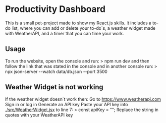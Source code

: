 # Productivity Dashboard

This is a small pet-project made to show my React.js skills. It includes a to-do list, where you can add or delete your to-do`s, a weather widget made with WeatherAPI, and a timer that you can time your work. 

## Usage

To run the website, open the console and run:
    > npm run dev
    and then follow the link that was stated in the console
and in another console run:
    > npx json-server --watch data/db.json --port 3500

## Weather Widget is not working

If the weather widget doesn`t work then:
    Go to https://www.weatherapi.com
    Sign in or log in
    Generate an API key
    Paste your API key into [./src/WeatherWidget.jsx](./src/WeatherWidget.jsx) to line 7:
        > const apiKey = ""; 
        Replace the string in quotes with your WeatherAPI key
